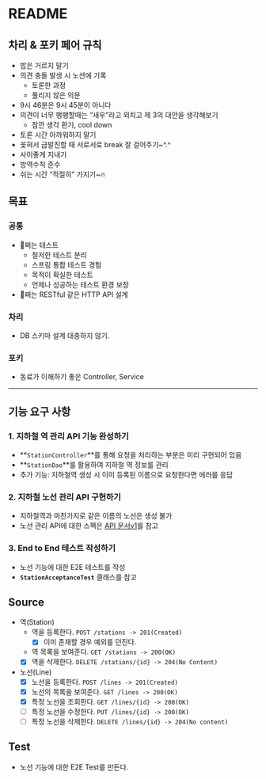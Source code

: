 # README

## 차리 & 포키 페어 규칙

- 밥은 거르지 말기
- 의견 충돌 발생 시 노션에 기록
    - 토론한 과정
    - 풀리지 않은 의문
- 9시 46분은 9시 45분이 아니다
- 의견이 너무 팽팽할때는 “새우”라고 외치고 제 3의 대안을 생각해보기
    - 잠깐 생각 환기, cool down
- 토론 시간 아까워하지 말기
- 꽂혀서 급발진할 때 서로서로 break 잘 걸어주기~^.^
- 사이좋게 지내기
- 방역수칙 준수
- 쉬는 시간 “적절히” 가지기~🔥

## 목표

### 공통

- 🐶쩌는 테스트
    - 철저한 테스트 분리
    - 스프링 통합 테스트 경험
    - 목적이 확실한 테스트
    - 언제나 성공하는 테스트 환경 보장
- 🐶쩌는 RESTful 같은 HTTP API 설계

### 차리

- DB 스키마 설계 대충하지 않기.

### 포키

- 동료가 이해하기 좋은 Controller, Service

---

## 기능 요구 사항

### 1. 지하철 역 관리 API 기능 완성하기

- **`StationController`**를 통해 요청을 처리하는 부분은 미리 구현되어 있음
- **`StationDao`**를 활용하여 지하철 역 정보를 관리
- 추가 기능: 지하철역 생성 시 이미 등록된 이름으로 요청한다면 에러를 응답

### 2. 지하철 노선 관리 API 구현하기

- 지하철역과 마찬가지로 같은 이름의 노선은 생성 불가
- 노선 관리 API에 대한 스펙은 [API 문서v1](https://techcourse-storage.s3.ap-northeast-2.amazonaws.com/d5c93e187919493da3280be44de0f17f#Line)를 참고

### 3. End to End 테스트 작성하기

- 노선 기능에 대한 E2E 테스트를 작성
- **`StationAcceptanceTest`** 클래스를 참고

## Source

- 역(Station)
    - 역을 등록한다. `POST /stations -> 201(Created)`
        - [x]  이미 존재할 경우 예외를 던진다.
    - 역 목록을 보여준다. `GET /stations -> 200(OK)`
    - [x] 역을 삭제한다. `DELETE /stations/{id} -> 204(No Content)`
- 노선(Line)
    - [x]  노선을 등록한다. `POST /lines -> 201(Created)`
    - [x]  노선의 목록을 보여준다. `GET /lines -> 200(OK)`
    - [x]  특정 노선을 조회한다. `GET /lines/{id} -> 200(OK)`
    - [ ]  특정 노선을 수정한다. `PUT /lines/{id} -> 200(OK)`
    - [ ]  특정 노선을 삭제한다. `DELETE /lines/{id} -> 204(No content)`

## Test

- 노선 기능에 대한 E2E Test를 만든다.